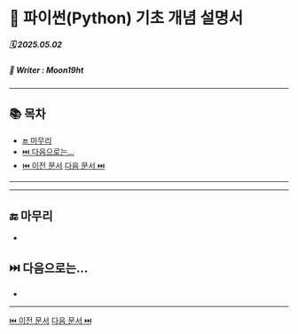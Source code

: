 # 🐍 파이썬(Python) 기초 개념 설명서

##### 🗓️ 2025.05.02
##### 📝 Writer : Moon19ht

---

## 📚 목차


- [🔚 마무리](#-마무리)
- [⏭️ 다음으로는...](#️-다음으로는)
- [⏮️ 이전 문서](./0430%20Python정리.md) [다음 문서 ⏭️](./0507%20Python정리.md)

---



---

## 🔚 마무리
- 

## ⏭️ 다음으로는...
- 

---

[⏮️ 이전 문서](./0430%20Python정리.md) [다음 문서 ⏭️](./0507%20Python정리.md)